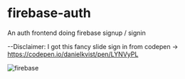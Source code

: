 # firebase-auth
An auth frontend doing firebase signup / signin

--Disclaimer: I got this fancy slide sign in from codepen -> https://codepen.io/danielkvist/pen/LYNVyPL

![firebase](https://user-images.githubusercontent.com/33734490/90248612-69418a00-de0f-11ea-96fa-5421fdaac8d8.gif)

